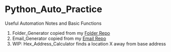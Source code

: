 # Python_Auto_Practice
Useful Automation Notes and Basic Functions 
1) Folder_Generator copied from my [Folder Repo](https://github.com/hal00alex/FolderGenerator/blob/master/Folder%60.py)
2) Email_Generator copied from my [Email Repo](https://github.com/hal00alex/EmailGenerator)
3) WIP: Hex_Address_Calculator finds a location X away from base address
